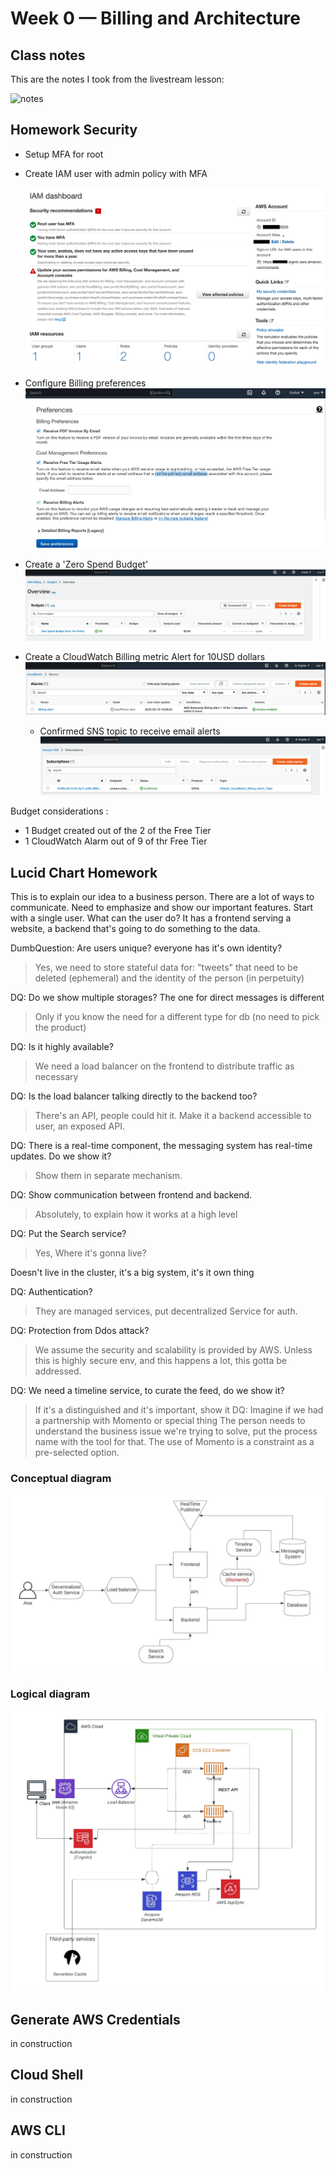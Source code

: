 # Week 0 — Billing and Architecture

## Class notes 
This are the notes I took from the livestream lesson:

![notes](./assets/week0/notes_livestream_week0.jpg)

## Homework Security

- Setup MFA for root
- Create IAM user with admin policy with MFA

  ![](./assets/week0/aws_iam.png)

- Configure Billing preferences
  ![](./assets/week0/billing_settimgs.png)

- Create a 'Zero Spend Budget'
  ![](./assets/week0/zero_budget.png)

- Create a CloudWatch Billing metric Alert for 10USD dollars
  ![](./assets/week0/alert.png)

  - Confirmed SNS topic to receive email alerts
    ![](./assets/week0/sns_topic.png)

Budget considerations :
- 1 Budget created out of the 2 of the Free Tier
- 1 CloudWatch Alarm out of 9 of thr Free Tier

## Lucid Chart Homework

This is to explain our idea to a business person. There are a lot of ways to communicate. Need to emphasize and show our important features.
Start with a single user. What can the user do? It has a frontend serving a website, a backend that's going to do something to the data. 
 
DumbQuestion: Are users unique? everyone has it's own identity?
>Yes, we need to store stateful data for: "tweets" that need to be deleted (ephemeral) and the identity of the person (in perpetuity)

DQ: Do we show multiple storages? The one for direct messages is different
>Only if you know the need for a different type for db (no need to pick the product)

DQ: Is it highly available?
>We need a load balancer on the frontend to distribute traffic as necessary

DQ: Is the load balancer talking directly to the backend too?
>There's an API, people could hit it. Make it a backend accessible to user, an exposed API.

DQ: There is a real-time component, the messaging system has real-time updates. Do we show it?
>Show them in separate mechanism.

DQ: Show communication between frontend and backend.
>Absolutely, to explain how it works at a high level

DQ: Put the Search service?
>Yes, Where it's gonna live?

Doesn't live in the cluster, it's a big system, it's it own thing

DQ: Authentication?
>They are managed services, put decentralized Service for auth.

DQ: Protection from Ddos  attack?
>We assume the security and scalability is provided by AWS. Unless this is highly secure env, and this happens a lot, this gotta be addressed.

DQ: We need a timeline service, to curate the feed, do we show it?

>If it's a distinguished and it's important, show it
DQ: Imagine if we had a partnership with Momento or special thing
>The person needs to understand the business issue we're trying to solve, put the process name with the tool for that. The use of Momento is a constraint as a pre-selected option.

### Conceptual diagram
![](./assets/week0/Cruddur_Conceptual_Diagram.jpeg)

### Logical diagram
![](./assets/week0/Cruddur_Logical_Diagram.jpeg)

## Generate AWS Credentials
in construction
## Cloud Shell
in construction

## AWS CLI
in construction